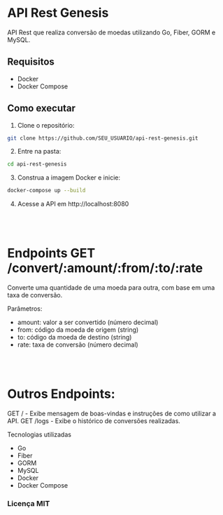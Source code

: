 # API Rest Genesis

API Rest que realiza conversão de moedas utilizando Go, Fiber, GORM e MySQL.

## Requisitos

- Docker
- Docker Compose

## Como executar

1. Clone o repositório:

```sh
git clone https://github.com/SEU_USUARIO/api-rest-genesis.git
```

2. Entre na pasta: 

```sh
cd api-rest-genesis
```

3. Construa a imagem Docker e inicie: 

```sh
docker-compose up --build
```

4. Acesse a API em http://localhost:8080

<br>
<br>

# Endpoints GET /convert/:amount/:from/:to/:rate

Converte uma quantidade de uma moeda para outra, com base em uma taxa de conversão.

Parâmetros:
- amount: valor a ser convertido (número decimal)
- from: código da moeda de origem (string)
- to: código da moeda de destino (string)
- rate: taxa de conversão (número decimal)

<br>
<br>

# Outros Endpoints:

GET / - Exibe mensagem de boas-vindas e instruções de como utilizar a API.
GET /logs - Exibe o histórico de conversões realizadas.

Tecnologias utilizadas
- Go
- Fiber
- GORM
- MySQL
- Docker
- Docker Compose

### Licença MIT